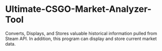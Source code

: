 # Ultimate-CSGO-Market-Analyzer-Tool
Converts, Displays, and Stores valuable historical information pulled from Steam API. In addition, this program can display and store current market data. 
